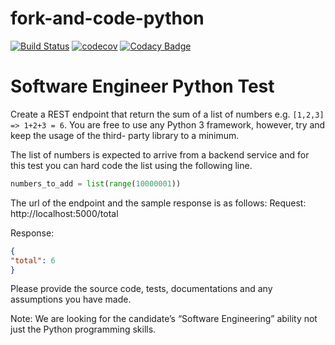 # fork-and-code-python


[![Build Status](https://travis-ci.org/dev-11/direct-line-test.svg?branch=master)](https://travis-ci.org/dev-11/direct-line-test)
[![codecov](https://codecov.io/gh/dev-11/direct-line-test/branch/master/graph/badge.svg)](https://codecov.io/gh/dev-11/direct-line-test)
[![Codacy Badge](https://api.codacy.com/project/badge/Grade/62b05d1ff2b6409cbf80fbced63993f3)](https://www.codacy.com/manual/dev-11/direct-line-test?utm_source=github.com&amp;utm_medium=referral&amp;utm_content=dev-11/direct-line-test&amp;utm_campaign=Badge_Grade)

# Software Engineer Python Test


Create a REST endpoint that return the sum of a list of numbers e.g. `[1,2,3] => 1+2+3 = 6`. You are free to use any Python 3 framework, however, try and keep the usage of the third- party library to a minimum.


The list of numbers is expected to arrive from a backend service and for this test you can hard code the list using the following line.
```python
numbers_to_add = list(range(10000001))
```
The url of the endpoint and the sample response is as follows: Request: http://localhost:5000/total

Response:
```json
{
"total": 6
}
```

Please provide the source code, tests, documentations and any assumptions you have made.


Note: We are looking for the candidate’s “Software Engineering” ability not just the Python programming skills.
